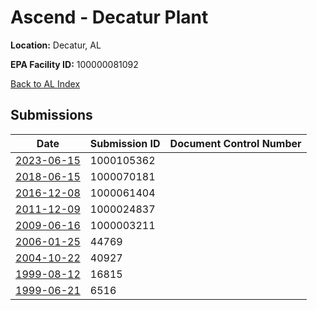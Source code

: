 # Ascend - Decatur Plant

**Location:** Decatur, AL

**EPA Facility ID:** 100000081092

[Back to AL Index](../../index.md)

## Submissions

| Date | Submission ID | Document Control Number |
|------|--------------|-------------------------|
| [2023-06-15](submissions/1000105362.md) | 1000105362 |  |
| [2018-06-15](submissions/1000070181.md) | 1000070181 |  |
| [2016-12-08](submissions/1000061404.md) | 1000061404 |  |
| [2011-12-09](submissions/1000024837.md) | 1000024837 |  |
| [2009-06-16](submissions/1000003211.md) | 1000003211 |  |
| [2006-01-25](submissions/44769.md) | 44769 |  |
| [2004-10-22](submissions/40927.md) | 40927 |  |
| [1999-08-12](submissions/16815.md) | 16815 |  |
| [1999-06-21](submissions/6516.md) | 6516 |  |
